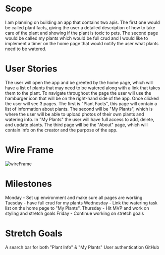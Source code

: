 # Scope
I am planning on building an app that contains two apis. The first one would be called plant facts, giving the user a detailed description of how to take care of the plant and showing if the plant is toxic to pets. The second page would be called my plants which would be full crud and I would like to implement a timer on the home page that would notify the user what plants need to be watered.

# User Stories
The user will open the app and be greeted by the home page, which will have a list of plants that may need to be watered along with a link that takes them to the plant. To navigate throughout the page the user will use the hamburger icon that will be on the right-hand side of the app. Once clicked the user will see 3 pages. The first is "Plant Facts", this page will contain a list of information about plants. The second will be "My Plants", which is where the user will be able to upload photos of their own plants and watering info. In "My Plants" the user will have full access to add, delete, and update plants. The third page will be the "About" page, which will contain info on the creator and the purpose of the app.

# Wire Frame
![wireFrame](https://user-images.githubusercontent.com/116097159/215509909-fcf586e8-a33f-4884-b464-6159addd013c.png)

# Milestones
Monday - Set up environment and make sure all pages are working.
Tuesday - have full crud for my plants
Wednesday - Link the watering task list on the home page to "My Plants".
Thursday - Hit MVP and work on styling and stretch goals
Friday - Continue working on stretch goals

# Stretch Goals
A search bar for both "Plant Info" & "My Plants"
User authentication
GitHub


